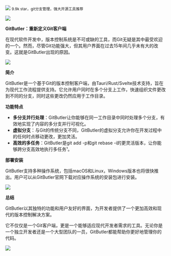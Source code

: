 <img src="/assets/image/240411-gitbutler-1.png" style="max-width: 70%; height: auto;">
<small>9.9k star，git分支管理，强大开源工具推荐</small>


![](/assets/image/240411-gitbutler-1.png)

**GitButler：重新定义Git客户端**

在现代软件开发中，版本控制系统是不可或缺的工具，而Git无疑是其中最受欢迎的一个。然而，尽管Git功能强大，但其用户界面在过去15年间几乎未有大的改变。这就是GitButler出现的原因。

![](/assets/image/240411-gitbutler-2.gif)


**简介**

GitButler是一个基于Git的版本控制客户端，由Tauri/Rust/Svelte技术支持，旨在为现代工作流程提供支持。它允许用户同时在多个分支上工作，快速组织文件更改到不同的分支，同时这些更改仍然应用于工作目录。

**功能特点**

- **多分支并行处理**：GitButler让你能够在同一工作目录中同时处理多个分支，有效地实现了内容的多分支并行可视化。
- **虚拟分支**：与Git的传统分支不同，GitButler的虚拟分支允许你在开发过程中的任何时点移动更改，更加灵活。
- **高效的多任务**：GitButler是git add -p和git rebase -i的更灵活版本，让你能够跨分支高效地执行多任务¹。

**部署安装**

GitButler支持多种操作系统，包括macOS和Linux，Windows版本也将很快推出。用户可以从GitButler官网下载对应操作系统的安装包进行安装。

![](/assets/image/240411-gitbutler-3.png)


**总结**

GitButler以其独特的功能和用户友好的界面，为开发者提供了一个更加高效和现代的版本控制解决方案。

它不仅仅是一个Git客户端，更是一个能够适应现代开发者需求的工具。无论你是一个独立开发者还是一个大型团队的一员，GitButler都能帮助你更好地管理你的代码。


![](/assets/image/240411-gitbutler-4.png)
